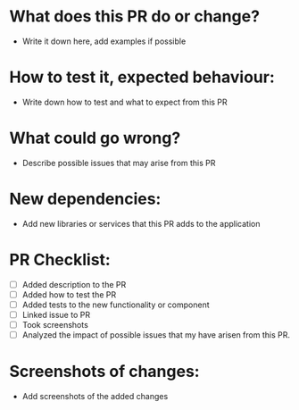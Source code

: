 # What does this PR do or change?

- Write it down here, add examples if possible

# How to test it, expected behaviour:

- Write down how to test and what to expect from this PR

# What could go wrong?

- Describe possible issues that may arise from this PR

# New dependencies:

- Add new libraries or services that this PR adds to the application

# PR Checklist:

- [ ] Added description to the PR
- [ ] Added how to test the PR
- [ ] Added tests to the new functionality or component
- [ ] Linked issue to PR
- [ ] Took screenshots
- [ ] Analyzed the impact of possible issues that my have arisen from this PR.

# Screenshots of changes:

- Add screenshots of the added changes
